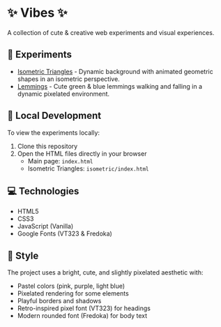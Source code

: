 # ✨ Vibes ✨

A collection of cute & creative web experiments and visual experiences.

## 🌈 Experiments

- [Isometric Triangles](/isometric/index.html) - Dynamic background with animated geometric shapes in an isometric perspective.
- [Lemmings](/lemmings/index.html) - Cute green & blue lemmings walking and falling in a dynamic pixelated environment.

## 🚀 Local Development

To view the experiments locally:

1. Clone this repository
2. Open the HTML files directly in your browser
   - Main page: `index.html`
   - Isometric Triangles: `isometric/index.html`

## 💻 Technologies

- HTML5
- CSS3
- JavaScript (Vanilla)
- Google Fonts (VT323 & Fredoka)

## 🎨 Style

The project uses a bright, cute, and slightly pixelated aesthetic with:
- Pastel colors (pink, purple, light blue)
- Pixelated rendering for some elements
- Playful borders and shadows
- Retro-inspired pixel font (VT323) for headings
- Modern rounded font (Fredoka) for body text
